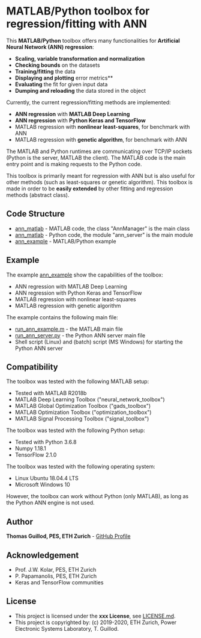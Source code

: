 # MATLAB/Python toolbox for regression/fitting with ANN

This **MATLAB/Python** toolbox offers many functionalities for **Artificial Neural Network (ANN) regression**:
* **Scaling, variable transformation and normalization**
* **Checking bounds** on the datasets
* **Training/fitting** the data
* **Displaying and plotting** error metrics**
* **Evaluating** the fit for given input data
* **Dumping and reloading** the data stored in the object

Currently, the current regression/fitting methods are implemented:
* **ANN regression** with **MATLAB Deep Learning**
* **ANN regression** with **Python Keras and TensorFlow**
* MATLAB regression with **nonlinear least-squares**, for benchmark with ANN
* MATLAB regression with **genetic algorithm**, for benchmark with ANN

The MATLAB and Python runtimes are communicating over TCP/IP sockets (Python is the server, MATLAB the client).
The MATLAB code is the main entry point and is making requests to the Python code.

This toolbox is primarily meant for regression with ANN but is also useful for other methods (such as least-squares or genetic algorithm).
This toolbox is made in order to be **easily extended** by other fitting and regression methods (abstract class).

## Code Structure

* [ann_matlab](ann_matlab) - MATLAB code, the class "AnnManager" is the main class
* [ann_matlab](ann_matlab) - Python code, the module "ann_server" is the main module
* [ann_example](ann_example) - MATLAB/Python example

## Example

The example [ann_example](ann_example) show the capabilities of the toolbox:
* ANN regression with MATLAB Deep Learning
* ANN regression with Python Keras and TensorFlow
* MATLAB regression with nonlinear least-squares
* MATLAB regression with genetic algorithm

The example contains the following main file:
* [run_ann_example.m](ann_example/run_ann_example.m) - the MATLAB main file
* [run_ann_server.py](ann_example/run_ann_server.py) - the Python ANN server main file
* Shell script (Linux) and (batch) script (MS Windows) for starting the Python ANN server

## Compatibility

The toolbox was tested with the following MATLAB setup:
* Tested with MATLAB R2018b
* MATLAB Deep Learning Toolbox ("neural_network_toolbox")
* MATLAB Global Optimization Toolbox ("gads_toolbox")
* MATLAB Optimization Toolbox ("optimization_toolbox")
* MATLAB Signal Processing Toolbox ("signal_toolbox")

The toolbox was tested with the following Python setup:
* Tested with Python 3.6.8
* Numpy 1.18.1
* TensorFlow 2.1.0

The toolbox was tested with the following operating system:
* Linux Ubuntu 18.04.4 LTS
* Microsoft Windows 10

However, the toolbox can work without Python (only MATLAB), as long as the Python ANN engine is not used.

## Author

**Thomas Guillod, PES, ETH Zurich** - [GitHub Profile](https://github.com/otvam)

## Acknowledgement

* Prof. J.W. Kolar, PES, ETH Zurich
* P. Papamanolis, PES, ETH Zurich
* Keras and TensorFlow communities

## License

* This project is licensed under the **xxx License**, see [LICENSE.md](LICENSE.md).
* This project is copyrighted by: (c) 2019-2020, ETH Zurich, Power Electronic Systems Laboratory, T. Guillod.
